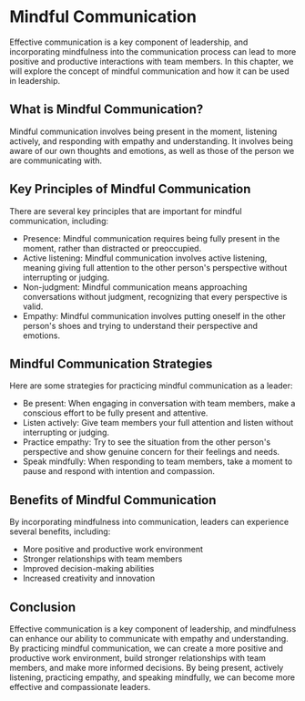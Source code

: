 Mindful Communication
========================================================================

Effective communication is a key component of leadership, and incorporating mindfulness into the communication process can lead to more positive and productive interactions with team members. In this chapter, we will explore the concept of mindful communication and how it can be used in leadership.

What is Mindful Communication?
------------------------------

Mindful communication involves being present in the moment, listening actively, and responding with empathy and understanding. It involves being aware of our own thoughts and emotions, as well as those of the person we are communicating with.

Key Principles of Mindful Communication
---------------------------------------

There are several key principles that are important for mindful communication, including:

* Presence: Mindful communication requires being fully present in the moment, rather than distracted or preoccupied.
* Active listening: Mindful communication involves active listening, meaning giving full attention to the other person's perspective without interrupting or judging.
* Non-judgment: Mindful communication means approaching conversations without judgment, recognizing that every perspective is valid.
* Empathy: Mindful communication involves putting oneself in the other person's shoes and trying to understand their perspective and emotions.

Mindful Communication Strategies
--------------------------------

Here are some strategies for practicing mindful communication as a leader:

* Be present: When engaging in conversation with team members, make a conscious effort to be fully present and attentive.
* Listen actively: Give team members your full attention and listen without interrupting or judging.
* Practice empathy: Try to see the situation from the other person's perspective and show genuine concern for their feelings and needs.
* Speak mindfully: When responding to team members, take a moment to pause and respond with intention and compassion.

Benefits of Mindful Communication
---------------------------------

By incorporating mindfulness into communication, leaders can experience several benefits, including:

* More positive and productive work environment
* Stronger relationships with team members
* Improved decision-making abilities
* Increased creativity and innovation

Conclusion
----------

Effective communication is a key component of leadership, and mindfulness can enhance our ability to communicate with empathy and understanding. By practicing mindful communication, we can create a more positive and productive work environment, build stronger relationships with team members, and make more informed decisions. By being present, actively listening, practicing empathy, and speaking mindfully, we can become more effective and compassionate leaders.
